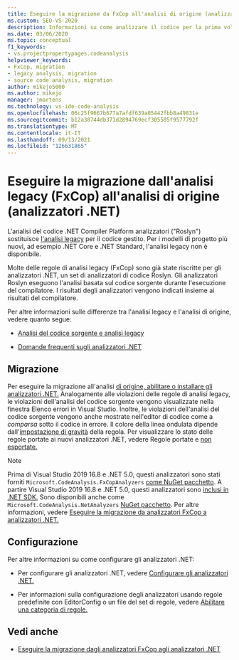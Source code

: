 ```yaml
---
title: Eseguire la migrazione da FxCop all'analisi di origine (analizzatori .NET)
ms.custom: SEO-VS-2020
description: Informazioni su come analizzare il codice per la prima volta o come eseguire la migrazione dall'analisi binaria (FxCop) al nuovo modo di analizzare il codice gestito usando l'analisi del codice sorgente (analizzatori .NET).
ms.date: 03/06/2020
ms.topic: conceptual
f1_keywords:
- vs.projectpropertypages.codeanalysis
helpviewer_keywords:
- FxCop, migration
- legacy analysis, migration
- source code analysis, migration
author: mikejo5000
ms.author: mikejo
manager: jmartens
ms.technology: vs-ide-code-analysis
ms.openlocfilehash: 06c25f9667b677a7afdf639a05442fbb8a49831e
ms.sourcegitcommit: b12a38744db371d2894769ecf305585f9577792f
ms.translationtype: MT
ms.contentlocale: it-IT
ms.lasthandoff: 09/13/2021
ms.locfileid: "126631865"
---
```

# <a name="migrate-from-legacy-analysis-fxcop-to-source-analysis-net-analyzers"></a>Eseguire la migrazione dall'analisi legacy (FxCop) all'analisi di origine (analizzatori .NET)

L'analisi del codice .NET Compiler Platform analizzatori ("Roslyn") sostituisce [l'analisi legacy](../code-quality/code-analysis-for-managed-code-overview.md) per il codice gestito. Per i modelli di progetto più nuovi, ad esempio .NET Core e .NET Standard, l'analisi legacy non è disponibile.

Molte delle regole di analisi legacy (FxCop) sono già state riscritte per gli analizzatori .NET, un set di analizzatori di codice Roslyn. Gli analizzatori Roslyn eseguono l'analisi basata sul codice sorgente durante l'esecuzione del compilatore. I risultati degli analizzatori vengono indicati insieme ai risultati del compilatore.

Per altre informazioni sulle differenze tra l'analisi legacy e l'analisi di origine, vedere quanto segue:

- [Analisi del codice sorgente e analisi legacy](../code-quality/net-analyzers-faq.yml#what-s-the-difference-between-legacy-fxcop-and--net-analyzers-)

- [Domande frequenti sugli analizzatori .NET](../code-quality/net-analyzers-faq.yml)

## <a name="migration"></a>Migrazione

Per eseguire la migrazione all'analisi [di origine, abilitare o installare gli analizzatori .NET.](install-net-analyzers.md) Analogamente alle violazioni delle regole di analisi legacy, le violazioni dell'analisi del codice sorgente vengono visualizzate nella finestra Elenco errori in Visual Studio. Inoltre, le violazioni dell'analisi del codice sorgente vengono anche mostrate nell'editor di codice come a *comparsa* sotto il codice in errore. Il colore della linea ondulata dipende dall'[impostazione di gravità](../code-quality/use-roslyn-analyzers.md#configure-severity-levels) della regola. Per visualizzare lo stato delle regole portate ai nuovi analizzatori .NET, vedere Regole portate e [non esportate.](../code-quality/fxcop-rule-port-status.md)

> [!NOTE]
> Prima di Visual Studio 2019 16.8 e .NET 5.0, questi analizzatori sono stati forniti `Microsoft.CodeAnalysis.FxCopAnalyzers` [come NuGet pacchetto](https://www.nuget.org/packages/Microsoft.CodeAnalysis.FxCopAnalyzers). A partire Visual Studio 2019 16.8 e .NET 5.0, questi analizzatori sono [inclusi in .NET SDK.](/dotnet/fundamentals/code-analysis/overview) Sono disponibili anche come `Microsoft.CodeAnalysis.NetAnalyzers` [NuGet pacchetto](https://www.nuget.org/packages/Microsoft.CodeAnalysis.NetAnalyzers). Per altre informazioni, vedere [Eseguire la migrazione da analizzatori FxCop a analizzatori .NET.](migrate-from-fxcop-analyzers-to-net-analyzers.md)

## <a name="configuration"></a>Configurazione

Per altre informazioni su come configurare gli analizzatori .NET:

- Per configurare gli analizzatori .NET, vedere [Configurare gli analizzatori .NET.](/dotnet/fundamentals/code-analysis/code-quality-rule-options)

- Per informazioni sulla configurazione degli analizzatori usando regole predefinite con EditorConfig o un file del set di regole, vedere [Abilitare una categoria di regole.](/dotnet/fundamentals/code-analysis/code-quality-rule-options)

## <a name="see-also"></a>Vedi anche

- [Eseguire la migrazione dagli analizzatori FxCop agli analizzatori .NET](migrate-from-fxcop-analyzers-to-net-analyzers.md)
